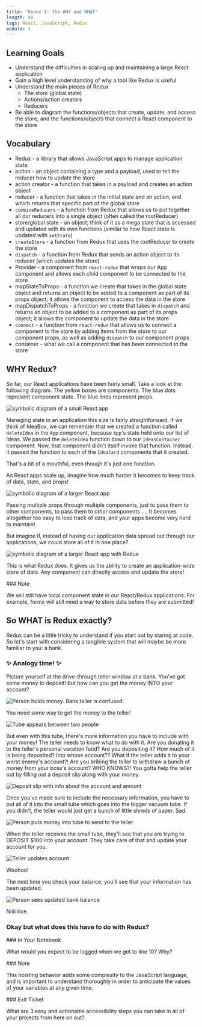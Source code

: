 ```yaml
---
title: "Redux I: the WHY and WHAT"
length: 90
tags: React, JavaScript, Redux
module: 3
---
```


## Learning Goals

* Understand the difficulties in scaling up and maintaining a large React application
* Gain a high level understanding of why a tool like Redux is useful
* Understand the main pieces of Redux
  - The store (global state)
  - Actions/action creators
  - Reducers
* Be able to diagram the functions/objects that create, update, and access the store, and the functions/objects that connect a React component to the store

## Vocabulary

- Redux - a library that allows JavaScript apps to manage application state
- action - an object containing a type and a payload, used to tell the reducer how to update the store
- action creator - a function that takes in a payload and creates an action object
- reducer - a function that takes in the initial state and an action, and which returns that specific part of the global store
- `combineReducers` - a function from Redux that allows us to put together all our reducers into a single object (often called the rootReducer)
- store/global state - an object; think of it as a mega state that is accessed and updated with its own functions (similar to how React state is updated with `setState`)
- `createStore` - a function from Redux that uses the rootReducer to create the store
- `dispatch` - a function from Redux that sends an action object to its reducer (which updates the store)
- Provider - a component from `react-redux` that wraps our App component and allows each child component to be connected to the store
- mapStateToProps - a function we create that takes in the global state object and returns an object to be added to a component as part of its props object; it allows the component to access the data in the store
- mapDispatchToProps - a function we create that takes in  `dispatch` and returns an object to be added to a component as part of its props object; it allows the component to update the data in the store
- `connect` - a function from `react-redux` that allows us to connect a component to the store by adding items from the store to our component props, as well as adding `dispatch` to our component props
 - container - what we call a component that has been connected to the store

## WHY Redux?

So far, our React applications have been fairly small. Take a look at the following diagram. The yellow boxes are components. The blue dots represent component state. The blue lines represent props.

![symbolic diagram of a small React app](https://i.imgur.com/MzlHk5K.png)

Managing state in an application this size is fairly straightforward. If we think of IdeaBox, we can remember that we created a function called `deleteIdea` in the `App` component, because `App`'s state held onto our list of Ideas. We passed the `deleteIdea` function down to our `IdeasContainer` component. Now, that component didn't itself invoke that function. Instead, it passed the function to each of the `IdeaCard` components that it created.

That's a bit of a mouthful, even though it's just one function.

As React apps scale up, imagine how much harder it becomes to keep track of data, state, and props!

![symbolic diagram of a larger React app](https://i.imgur.com/V8jmKtf.png)

Passing multiple props through multiple components, just to pass them to other components, to pass them to _other_ components .... It becomes altogether too easy to lose track of data, and your apps become very hard to maintain!

But imagine if, instead of having our application data spread out through our applications, we could store all of it in one place?

![symbolic diagram of a larger React app with Redux](https://i.imgur.com/EWuZOo3.png)

This is what Redux does. It gives us the ability to create an application-wide store of data. Any component can directly access and update the store!

<section class="note">
### Note

We will still have local component state in our React/Redux applications. For example, forms will still need a way to store data before they are submitted!
</section>

## So WHAT is Redux exactly?

Redux can be a little tricky to understand if you start out by staring at code. So let's start with considering a tangible system that will maybe be more familiar to you: a bank.

### ✨ Analogy time! ✨

Picture yourself at the drive-through teller window at a bank. You've got some money to deposit! But how can you get the money INTO your account?

![Person holds money. Bank teller is confused.](https://i.imgur.com/BWty7j8.png)

You need some way to get the money to the teller!

![Tube appears between two people](https://i.imgur.com/nhGcYbm.png)

But even with this tube, there's more information you have to include with your money! The teller needs to know what to do with it. Are you donating it to the teller's personal vacation fund? Are you depositing it? How much of it is being deposited? Into whose account?? What if the teller adds it to your worst enemy's account?! Are you bribing the teller to withdraw a bunch of money from your boss's account? WHO KNOWS?! You gotta help the teller out by filling out a deposit slip along with your money.

![Deposit slip with info about the account and amount](https://i.imgur.com/t8eBK7B.png)

Once you've made sure to include the necessary information, you have to put all of it into the small tube which goes into the bigger vacuum tube. If you didn't, the teller would just get a bunch of little shreds of paper. Sad.

![Person puts money into tube to send to the teller](https://i.imgur.com/EZyrGPI.png)

When the teller receives the small tube, they'll see that you are trying to DEPOSIT $100 into your account. They take care of that and update your account for you.

![Teller updates account](https://i.imgur.com/S450Fs4.png)

Woohoo!

The next time you check your balance, you'll see that your information has been updated.

![Person sees updated bank balance](https://i.imgur.com/ehJuwTW.png)

Niiiiiiiice.

### Okay but what does this have to do with Redux?




<!-- CALL TO ACTION -->
<section class="call-to-action">
### In Your Notebook

What would you expect to be logged when we get to line 10? Why?
</section>

<!-- Note -->
<section class="note">
### Note

This hoisting behavior adds some complexity to the JavaScript language, and is important to understand thoroughly in order to anticipate the values of your variables at any given time.
</section>

<!-- CFU -->
<section class="checks-for-understanding">
### Exit Ticket

What are 3 easy and actionable accessibility steps you can take in all of your projects from here on out?
</section>
